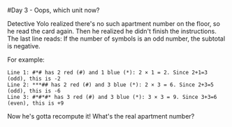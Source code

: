 #Day 3 - Oops, which unit now?

Detective Yolo realized there's no such apartment number on the floor, so he read the card again. Then he realized he didn't finish the instructions. The last line reads:
If the number of symbols is an odd number, the subtotal is negative.

For example:
```
Line 1: #*# has 2 red (#) and 1 blue (*): 2 × 1 = 2. Since 2+1=3 (odd), this is -2
Line 2: ***## has 2 red (#) and 3 blue (*): 2 × 3 = 6. Since 2+3=5 (odd), this is -6
Line 3: #*#*#* has 3 red (#) and 3 blue (*): 3 × 3 = 9. Since 3+3=6 (even), this is +9
```
Now he's gotta recompute it! What's the real apartment number?